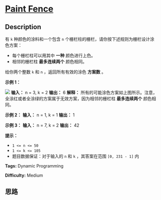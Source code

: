 # [Paint Fence][title]

## Description

有 `k` 种颜色的涂料和一个包含 `n` 个栅栏柱的栅栏，请你按下述规则为栅栏设计涂色方案：

  * 每个栅栏柱可以用其中 **一种** 颜色进行上色。
  * 相邻的栅栏柱 **最多连续两个** 颜色相同。

给你两个整数 `k` 和 `n` ，返回所有有效的涂色 **方案数** 。

**示例 1：**

![](https://assets.leetcode.com/uploads/2021/02/28/paintfenceex1.png)
            **输入：** n = 3, k = 2    **输出：** 6    **解释：** 所有的可能涂色方案如上图所示。注意，全涂红或者全涂绿的方案属于无效方案，因为相邻的栅栏柱 **最多连续两个** 颜色相同。    

**示例 2：**
            **输入：** n = 1, k = 1    **输出：** 1    

**示例 3：**
            **输入：** n = 7, k = 2    **输出：** 42    

**提示：**

  * `1 <= n <= 50`
  * `1 <= k <= 105`
  * 题目数据保证：对于输入的 `n` 和 `k` ，其答案在范围 `[0, 231 - 1]` 内


**Tags:** Dynamic Programming

**Difficulty:** Medium

## 思路

[title]: https://leetcode-cn.com/problems/paint-fence
